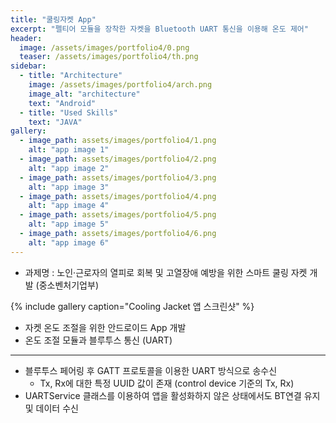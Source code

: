 ```yaml
---
title: "쿨링자켓 App"
excerpt: "펠티어 모듈을 장착한 자켓을 Bluetooth UART 통신을 이용해 온도 제어"
header:
  image: /assets/images/portfolio4/0.png
  teaser: /assets/images/portfolio4/th.png
sidebar:
  - title: "Architecture"
    image: /assets/images/portfolio4/arch.png
    image_alt: "architecture"
    text: "Android"
  - title: "Used Skills"
    text: "JAVA"
gallery:
  - image_path: assets/images/portfolio4/1.png
    alt: "app image 1"
  - image_path: assets/images/portfolio4/2.png
    alt: "app image 2"
  - image_path: assets/images/portfolio4/3.png
    alt: "app image 3"
  - image_path: assets/images/portfolio4/4.png
    alt: "app image 4"
  - image_path: assets/images/portfolio4/5.png
    alt: "app image 5"
  - image_path: assets/images/portfolio4/6.png
    alt: "app image 6"
---
```


- 과제명 : 노인·근로자의 열피로 회복 및 고열장애 예방을 위한 스마트 쿨링 자켓 개발 (중소벤처기업부)

{% include gallery caption="Cooling Jacket 앱 스크린샷" %}

- 자켓 온도 조절을 위한 안드로이드 App 개발
- 온도 조절 모듈과 블루투스 통신 (UART)

----

- 블루투스 페어링 후 GATT 프로토콜을 이용한 UART 방식으로 송수신
  - Tx, Rx에 대한 특정 UUID 값이 존재 (control device 기준의 Tx, Rx)
- UARTService 클래스를 이용하여 앱을 활성화하지 않은 상태에서도 BT연결 유지 및 데이터 수신
